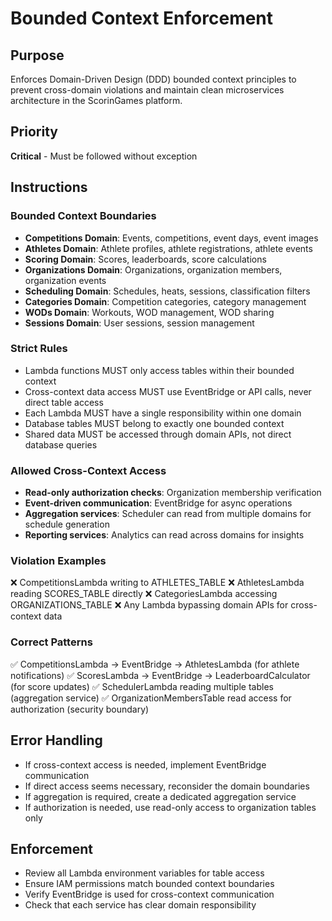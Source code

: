 # Bounded Context Enforcement

## Purpose
Enforces Domain-Driven Design (DDD) bounded context principles to prevent cross-domain violations and maintain clean microservices architecture in the ScorinGames platform.

## Priority
**Critical** - Must be followed without exception

## Instructions

### Bounded Context Boundaries
- **Competitions Domain**: Events, competitions, event days, event images
- **Athletes Domain**: Athlete profiles, athlete registrations, athlete events
- **Scoring Domain**: Scores, leaderboards, score calculations
- **Organizations Domain**: Organizations, organization members, organization events
- **Scheduling Domain**: Schedules, heats, sessions, classification filters
- **Categories Domain**: Competition categories, category management
- **WODs Domain**: Workouts, WOD management, WOD sharing
- **Sessions Domain**: User sessions, session management

### Strict Rules
- Lambda functions MUST only access tables within their bounded context
- Cross-context data access MUST use EventBridge or API calls, never direct table access
- Each Lambda MUST have a single responsibility within one domain
- Database tables MUST belong to exactly one bounded context
- Shared data MUST be accessed through domain APIs, not direct database queries

### Allowed Cross-Context Access
- **Read-only authorization checks**: Organization membership verification
- **Event-driven communication**: EventBridge for async operations
- **Aggregation services**: Scheduler can read from multiple domains for schedule generation
- **Reporting services**: Analytics can read across domains for insights

### Violation Examples
❌ CompetitionsLambda writing to ATHLETES_TABLE
❌ AthletesLambda reading SCORES_TABLE directly
❌ CategoriesLambda accessing ORGANIZATIONS_TABLE
❌ Any Lambda bypassing domain APIs for cross-context data

### Correct Patterns
✅ CompetitionsLambda → EventBridge → AthletesLambda (for athlete notifications)
✅ ScoresLambda → EventBridge → LeaderboardCalculator (for score updates)
✅ SchedulerLambda reading multiple tables (aggregation service)
✅ OrganizationMembersTable read access for authorization (security boundary)

## Error Handling
- If cross-context access is needed, implement EventBridge communication
- If direct access seems necessary, reconsider the domain boundaries
- If aggregation is required, create a dedicated aggregation service
- If authorization is needed, use read-only access to organization tables only

## Enforcement
- Review all Lambda environment variables for table access
- Ensure IAM permissions match bounded context boundaries
- Verify EventBridge is used for cross-context communication
- Check that each service has clear domain responsibility
